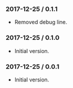 ### 2017-12-25 / 0.1.1

* Removed debug line.

### 2017-12-25 / 0.1.0

* Initial version.

### 2017-12-25 / 0.0.1

* Initial version.
